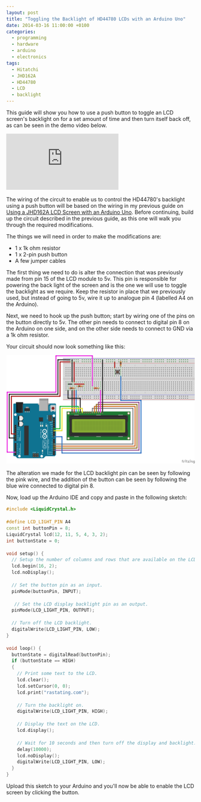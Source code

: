 ```yaml
---
layout: post
title: "Toggling the Backlight of HD44780 LCDs with an Arduino Uno"
date: 2014-03-16 11:00:00 +0100
categories:
  - programming
  - hardware
  - arduino
  - electronics
tags:
  - Hitatchi
  - JHD162A
  - HD44780
  - LCD
  - backlight
---
```

This guide will show you how to use a push button to toggle an LCD screen's backlight on for a set amount of time and then turn itself back off, as can be seen in the demo video below.

<div class="video-container">
<iframe src="https://www.youtube.com/embed/V0Kqyw_ZvV4" frameborder="0" allow="accelerometer; autoplay; encrypted-media; gyroscope; picture-in-picture" allowfullscreen></iframe>
</div>

The wiring of the circuit to enable us to control the HD44780's backlight using a push button will be based on the wiring in my previous guide on [Using a JHD162A LCD Screen with an Arduino Uno](/using-a-jhd162a-lcd-screen-with-an-arduino-uno/). Before continuing, build up the circuit described in the previous guide, as this one will walk you through the required modifications.

The things we will need in order to make the modifications are:

*    1 x 1k ohm resistor
*    1 x 2-pin push button
*    A few jumper cables

The first thing we need to do is alter the connection that was previously made from pin 15 of the LCD module to 5v. This pin is responsible for powering the back light of the screen and is the one we will use to toggle the backlight as we require. Keep the resistor in place that we previously used, but instead of going to 5v, wire it up to analogue pin 4 (labelled A4 on the Arduino).

Next, we need to hook up the push button; start by wiring one of the pins on the button directly to 5v. The other pin needs to connect to digital pin 8 on the Arduino on one side, and on the other side needs to connect to GND via a 1k ohm resistor.

Your circuit should now look something like this:

![](/assets/images/toggling-the-backlight-of-hd44780-lcds-with-an-arduino-uno/HD44780_with_push_button_wiring_diagram.png)

The alteration we made for the LCD backlight pin can be seen by following the pink wire, and the addition of the button can be seen by following the blue wire connected to digital pin 8.

Now, load up the Arduino IDE and copy and paste in the following sketch:

```cpp
#include <LiquidCrystal.h>

#define LCD_LIGHT_PIN A4
const int buttonPin = 8;
LiquidCrystal lcd(12, 11, 5, 4, 3, 2);
int buttonState = 0;

void setup() {
  // Setup the number of columns and rows that are available on the LCD.
  lcd.begin(16, 2);
  lcd.noDisplay();

  // Set the button pin as an input.
  pinMode(buttonPin, INPUT);

   // Set the LCD display backlight pin as an output.
  pinMode(LCD_LIGHT_PIN, OUTPUT);

  // Turn off the LCD backlight.
  digitalWrite(LCD_LIGHT_PIN, LOW);
}

void loop() {
  buttonState = digitalRead(buttonPin);
  if (buttonState == HIGH)
  {
    // Print some text to the LCD.
    lcd.clear();
    lcd.setCursor(0, 0);
    lcd.print("rastating.com");

    // Turn the backlight on.
    digitalWrite(LCD_LIGHT_PIN, HIGH);

    // Display the text on the LCD.
    lcd.display();

    // Wait for 10 seconds and then turn off the display and backlight.
    delay(10000);
    lcd.noDisplay();
    digitalWrite(LCD_LIGHT_PIN, LOW);
  }
}
```

Upload this sketch to your Arduino and you'll now be able to enable the LCD screen by clicking the button.
